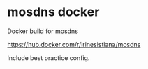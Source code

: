 # mosdns docker

Docker build for mosdns

https://hub.docker.com/r/irinesistiana/mosdns

Include best practice config.
